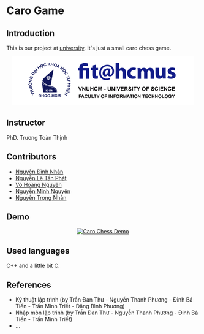 # Caro Game
## Introduction
<p>This is our project at <a href="https://www.hcmus.edu.vn/">university</a>. It's just a small caro chess game.</p>
<div align="center"><img src="hcmus-logo.png"></div>

## Instructor
<p>PhD. Trương Toàn Thịnh</p>


## Contributors
- <a href="https://github.com/djxone123456">Nguyễn Đình Nhân</a>
- <a href="https://github.com/ThunderRed1578">Nguyễn Lê Tấn Phát</a>
- <a href="https://github.com/ConChimNon0102">Võ Hoàng Nguyên</a>
- <a href="https://github.com/NguyenPTN">Nguyễn Minh Nguyên</a>
- <a href="https://github.com/nhan925">Nguyễn Trọng Nhân</a>

## Demo
<div align="center">
  <a href="[https://www.youtube.com/watch?v=IdO1lEniXE8](https://www.youtube.com/watch?v=IdO1lEniXE8)" title="Caro Chess Demo">
   <p align="center">
     <img width="50%" src="https://scontent.fsgn5-12.fna.fbcdn.net/v/t1.15752-9/342270510_1034169850892280_3620968664864840828_n.png?_nc_cat=103&ccb=1-7&_nc_sid=ae9488&_nc_ohc=RfMAQkGeQuwAX_j-GRX&_nc_ht=scontent.fsgn5-12.fna&oh=03_AdR7iFp4kDEtuHOYJlZ_2DxpBj6qWt91Czm0A-AMOHmpDQ&oe=6471837D" alt="Caro Chess Demo"/>
   </p>
  </a>
</div>

## Used languages
<p> C++ and a little bit C.</p>

## References
- Kỹ thuật lập trình (by Trần Đan Thư - Nguyễn Thanh Phương - Đinh Bá Tiến - Trần Minh Triết - Đặng Bình Phương)
- Nhập môn lập trình (by Trần Đan Thư - Nguyễn Thanh Phương - Đinh Bá Tiến - Trần Minh Triết)
- ...
